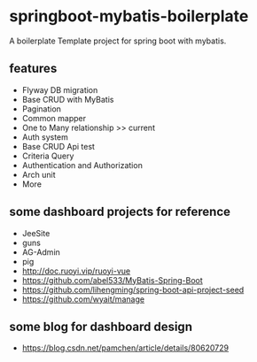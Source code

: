 # springboot-mybatis-boilerplate

A boilerplate Template project for spring boot with mybatis.

## features

- Flyway DB migration
- Base CRUD with MyBatis  
- Pagination 
- Common mapper
- One to Many relationship >> current
- Auth system
- Base CRUD Api test
- Criteria Query
- Authentication and Authorization
- Arch unit
- More 

## some dashboard projects for reference 

- JeeSite 
- guns
- AG-Admin
- pig
- http://doc.ruoyi.vip/ruoyi-vue
- https://github.com/abel533/MyBatis-Spring-Boot
- https://github.com/lihengming/spring-boot-api-project-seed
- https://github.com/wyait/manage

## some blog for dashboard design 

- https://blog.csdn.net/pamchen/article/details/80620729
 

